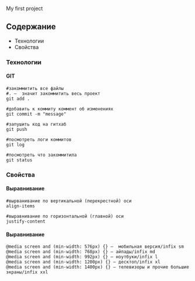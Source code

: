 My first project
## Содержание
*  Технологии
*  Свойства
### Технологии
#### GIT
```
#закоммитить все файлы
#. –  значит закоммитить весь проект
git add . 

#добавить к коммиту коммент об изменениях
git commit -m "message"

#запушить код на гитхаб
git push

#посмотреть логи коммитов
git log

#посмотреть что закоммитила
git status
```
### Свойства
#### Выравнивание
```
#вырванивание по вертикальной (перекрестной) оси
align-items

#выравнивание по горизонтальной (главной) оси
justify-content
```
#### Выравнивание
```
@media screen and (min-width: 576px) {} –  мобильная версия/infix sm
@media screen and (min-width: 768px) {} – айпады/infix md
@media screen and (min-width: 992px) {} – ноутбуки/infix l
@media screen and (min-width: 1200px) {} – десктоп/infix xl
@media screen and (min-width: 1400px) {} – телевизоры и прочие большие экраны/infix xxl
```
